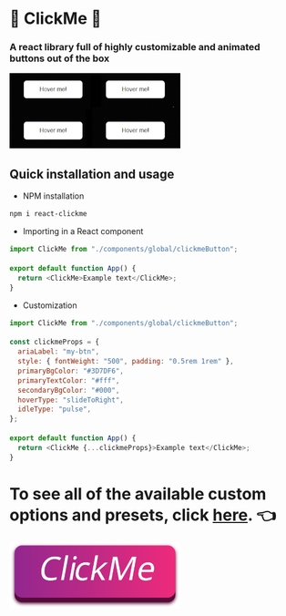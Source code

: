 # 🎈 ClickMe 🎈

### A react library full of highly customizable and animated buttons out of the box

<img width="300" src="https://raw.githubusercontent.com/MuchaSsak/react-clickme/main/public/preview.gif" alt="Preview of a few available animations" />

## Quick installation and usage

- NPM installation

```bash
npm i react-clickme
```

- Importing in a React component

```javascript
import ClickMe from "./components/global/clickmeButton";

export default function App() {
  return <ClickMe>Example text</ClickMe>;
}
```

- Customization

```javascript
import ClickMe from "./components/global/clickmeButton";

const clickmeProps = {
  ariaLabel: "my-btn",
  style: { fontWeight: "500", padding: "0.5rem 1rem" },
  primaryBgColor: "#3D7DF6",
  primaryTextColor: "#fff",
  secondaryBgColor: "#000",
  hoverType: "slideToRight",
  idleType: "pulse",
};

export default function App() {
  return <ClickMe {...clickmeProps}>Example text</ClickMe>;
}
```

# To see all of the available custom options and presets, click <a href="https://react-clickme.vercel.app" target="_blank" rel="noreferrer">here</a>. 👈

<img width="300" src="https://raw.githubusercontent.com/MuchaSsak/react-clickme/main/public/logo.svg" alt="ClickMe logo" />
